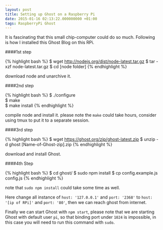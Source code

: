```yaml
---
layout: post
title: Setting up Ghost on a Raspberry Pi
date: 2015-01-16 02:13:22.000000000 +01:00
tags: RaspberryPi Ghost
---
```

It is fascinating that this small chip-computer could do so much.
Following is how I installed this Ghost Blog on this RPi.


####1st step

{% highlight bash %}
$ wget http://nodejs.org/dist/node-latest.tar.gz
$ tar -xzf node-latest.tar.gz
$ cd [node folder]
{% endhighlight %}

download node and unarchive it.

####2nd step

{% highlight bash %}
$ ./configure  
$ make  
$ make install
{% endhighlight %}

compile node and install it. please note the `make` could take hours, consider using tmux to put it to a separate session.

####3rd step

{% highlight bash %}
$ wget https://ghost.org/zip/ghost-latest.zip
$ unzip -d ghost [Name-of-Ghost-zip].zip
{% endhighlight %}

download and install Ghost.

####4th Step

{% highlight bash %}
$ cd ghost/
$ sudo npm install
$ cp config.example.js config.js
{% endhighlight %}

note that `sudo npm install` could take some time as well.

Here change all instance of `host: '127.0.0.1'` and `port: '2368'` to `host: '[ip of RPi]'` and `port: '80'`, then we can reach ghost from internet.

Finally we can start Ghost with `npm start`, please note that we are starting Ghost with default user `pi`, so that binding port under `1024` is impossible, in this case you will need to run this command with `sudo`.

